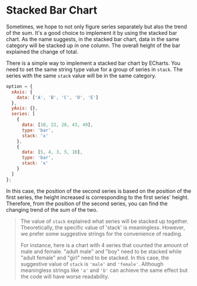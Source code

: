 # Stacked Bar Chart

Sometimes, we hope to not only figure series separately but also the trend of the sum. It's a good choice to implement it by using the stacked bar chart. As the name suggests, in the stacked bar chart, data in the same category will be stacked up in one column. The overall height of the bar explained the change of total.

There is a simple way to implement a stacked bar chart by ECharts. You need to set the same string type value for a group of series in `stack`. The series with the same `stack` value will be in the same category.

```js live
option = {
  xAxis: {
    data: ['A', 'B', 'C', 'D', 'E']
  },
  yAxis: {},
  series: [
    {
      data: [10, 22, 28, 43, 49],
      type: 'bar',
      stack: 'x'
    },
    {
      data: [5, 4, 3, 5, 10],
      type: 'bar',
      stack: 'x'
    }
  ]
};
```

In this case, the position of the second series is based on the position of the first series, the height increased is corresponding to the first series' height. Therefore, from the position of the second series, you can find the changing trend of the sum of the two.

> The value of `stack` explained what series will be stacked up together. Theoretically, the specific value of 'stack' is meaningless. However, we prefer some suggestive strings for the convenience of reading.
>
> For instance, here is a chart with 4 series that counted the amount of male and female. "adult male" and "boy" need to be stacked while "adult female" and "girl" need to be stacked. In this case, the suggestive value of `stack` is `'male'` and `'female'`. Although meaningless strings like `'a'` and `'b'` can achieve the same effect but the code will have worse readability.
